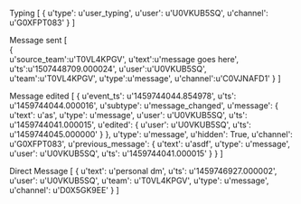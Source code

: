 Typing
[
  {
  u'type': u'user_typing', 
  u'user': u'U0VKUB5SQ', 
  u'channel': u'G0XFPT083'
  }
]

Message sent
[  
    {  
    u'source_team':u'T0VL4KPGV',
    u'text':u'message goes here',
    u'ts':u'1507448709.000024',
    u'user':u'U0VKUB5SQ',
    u'team':u'T0VL4KPGV',
    u'type':u'message',
    u'channel':u'C0VJNAFD1'
    }
]

Message edited
[
  {
  u'event_ts': u'1459744044.854978', 
  u'ts': u'1459744044.000016', 
  u'subtype': u'message_changed', 
  u'message': 
    {
    u'text': u'as', 
    u'type': u'message', 
    u'user': u'U0VKUB5SQ', 
    u'ts': u'1459744041.000015', 
    u'edited': 
      {
      u'user': u'U0VKUB5SQ', 
      u'ts': u'1459744045.000000'
      }
    }, 
  u'type': u'message', 
  u'hidden': True, 
  u'channel': u'G0XFPT083', 
  u'previous_message': 
    {
    u'text': u'asdf', 
    u'type': u'message', 
    u'user': u'U0VKUB5SQ', 
    u'ts': u'1459744041.000015'
    }
  }
]

Direct Message
[
  {
  u'text': u'personal dm', 
  u'ts': u'1459746927.000002', 
  u'user': u'U0VKUB5SQ', 
  u'team': u'T0VL4KPGV', 
  u'type': u'message', 
  u'channel': u'D0X5GK9EE'
  }
]
